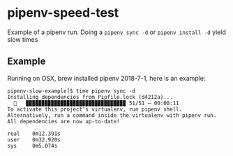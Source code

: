 pipenv-speed-test
===================

Example of a pipenv run. Doing a `pipenv sync -d` or `pipenv install -d` yield slow
times

Example
-------

Running on OSX, brew installed pipenv 2018-7-1, here is an example:

```
pipenv-slow-example]$ time pipenv sync -d
Installing dependencies from Pipfile.lock (d4212a)...
  🐍   ▉▉▉▉▉▉▉▉▉▉▉▉▉▉▉▉▉▉▉▉▉▉▉▉▉▉▉▉▉▉▉▉ 51/51 — 00:00:11
To activate this project's virtualenv, run pipenv shell.
Alternatively, run a command inside the virtualenv with pipenv run.
All dependencies are now up-to-date!

real	0m12.391s
user	0m32.920s
sys	    0m5.074s
```
